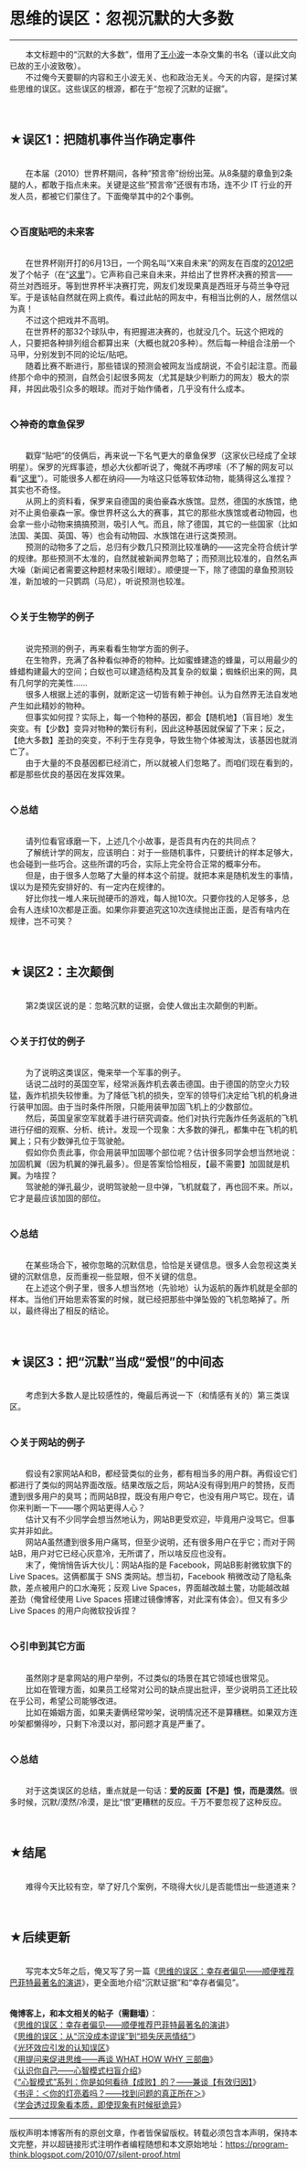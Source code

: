 # 思维的误区：忽视沉默的大多数 

-----

<div class="post-body entry-content">
　　本文标题中的“沉默的大多数”，借用了<a href="https://zh.wikipedia.org/wiki/%E7%8E%8B%E5%B0%8F%E6%B3%A2" rel="nofollow" target="_blank">王小波</a>一本杂文集的书名（谨以此文向已故的王小波致敬）。<br/>
　　不过俺今天要聊的内容和王小波无关、也和政治无关。今天的内容，是探讨某些思维的误区。这些误区的根源，都在于“忽视了沉默的证据”。<br/>
<a name="more"></a><br/>
<br/>
<h2>★误区1：把随机事件当作确定事件</h2><br/>
　　在本届（2010）世界杯期间，各种“预言帝”纷纷出笼。从8条腿的章鱼到2条腿的人，都敢于指点未来。关键是这些“预言帝”还很有市场，连不少 IT 行业的开发人员，都被它们蒙住了。下面俺举其中的2个事例。<br/>
<br/>
<h3>◇百度贴吧的未来客</h3><br/>
　　在世界杯刚开打的6月13日，一个网名叫“X来自未来”的网友在百度的<a href="http://tieba.baidu.com/f?kw=2012" rel="nofollow" target="_blank">2012吧</a>发了个帖子（在“<a href="http://tieba.baidu.com/f?kz=797481906" rel="nofollow" target="_blank">这里</a>”）。它声称自己来自未来，并给出了世界杯决赛的预言——荷兰对西班牙。等到世界杯半决赛打完，网友们发现果真是西班牙与荷兰争夺冠军。于是该帖自然就在网上疯传。看过此帖的网友中，有相当比例的人，居然信以为真！<br/>
　　不过这个把戏并不高明。<br/>
　　在世界杯的那32个球队中，有把握进决赛的，也就没几个。玩这个把戏的人，只要把各种排列组合都算出来（大概也就20多种）。然后每一种组合注册一个马甲，分别发到不同的论坛/贴吧。<br/>
　　随着比赛不断进行，那些错误的预测会被网友当成胡说，不会引起注意。而最终那个命中的预测，自然会引起很多网友（尤其是缺少判断力的网友）极大的崇拜，并因此吸引众多的眼球。而对于始作俑者，几乎没有什么成本。<br/>
<br/>
<h3>◇神奇的章鱼保罗</h3><br/>
　　戳穿“贴吧”的伎俩后，再来说一下名气更大的章鱼保罗（这家伙已经成了全球明星）。保罗的光辉事迹，想必大伙都听说了，俺就不再啰嗦（不了解的网友可以看“<a href="https://zh.wikipedia.org/wiki/%E7%AB%A0%E9%B1%BC%E4%BF%9D%E7%BD%97" rel="nofollow" target="_blank">这里</a>”）。可能很多人都在纳闷——为啥这只低等软体动物，能猜得这么准捏？其实也不奇怪。<br/>
　　从网上的资料看，保罗来自德国的奥伯豪森水族馆。显然，德国的水族馆，绝对不止奥伯豪森一家。像世界杯这么大的赛事，其它的那些水族馆或者动物园，也会拿一些小动物来搞搞预测，吸引人气。而且，除了德国，其它的一些国家（比如法国、美国、英国、等）也会有动物园、水族馆在进行这类预测。<br/>
　　预测的动物多了之后，总归有少数几只预测比较准确的——这完全符合统计学的规律。那些预测不太准的，自然就被新闻界忽略了；而预测比较准的，自然名声大噪（新闻记者需要这种题材来吸引眼球）。顺便提一下，除了德国的章鱼预测较准，新加坡的一只鹦鹉（马尼），听说预测也较准。<br/>
<br/>
<h3>◇关于生物学的例子</h3><br/>
　　说完预测的例子，再来看看生物学方面的例子。<br/>
　　在生物界，充满了各种看似神奇的物种。比如蜜蜂建造的蜂巢，可以用最少的蜂蜡构建最大的空间；白蚁也可以建造结构及其复杂的蚁巢；蜘蛛织出来的网，具有几何学的完美性......<br/>
　　很多人根据上述的事例，就断定这一切皆有赖于神创。认为自然界无法自发地产生如此精妙的物种。<br/>
　　但事实如何捏？实际上，每一个物种的基因，都会【随机地】（盲目地）发生突变。有【少数】变异对物种的繁衍有利，因此这种基因就保留了下来；反之，【绝大多数】差劲的突变，不利于生存竞争，导致生物个体被淘汰，该基因也就消亡了。<br/>
　　由于大量的不良基因都已经消亡，所以就被人们忽略了。而咱们现在看到的，都是那些优良的基因在发挥效果。<br/>
<br/>
<h3>◇总结</h3><br/>
　　请列位看官琢磨一下，上述几个小故事，是否具有内在的共同点？<br/>
　　了解统计学的网友，应该明白：对于一些随机事件，只要统计的样本足够大，也会碰到一些巧合。这些所谓的巧合，实际上完全符合正常的概率分布。<br/>
　　但是，由于很多人忽略了大量的样本这个前提。就把本来是随机发生的事情，误以为是预先安排好的、有一定内在规律的。<br/>
　　好比你找一堆人来玩抛硬币的游戏，每人抛10次。只要你找的人足够多，总会有人连续10次都是正面。如果你非要追究这10次连续抛出正面，是否有啥内在规律，岂不可笑？<br/>
<br/>
<br/>
<h2>★误区2：主次颠倒</h2><br/>
　　第2类误区说的是：忽略沉默的证据，会使人做出主次颠倒的判断。<br/>
<br/>
<h3>◇关于打仗的例子</h3><br/>
　　为了说明这类误区，俺来举一个军事的例子。<br/>
　　话说二战时的英国空军，经常派轰炸机去袭击德国。由于德国的防空火力较猛，轰炸机损失较惨重。为了降低飞机的损失，空军的领导们决定给飞机的机身进行装甲加固。由于当时条件所限，只能用装甲加固飞机上的少数部位。<br/>
　　然后，英国皇家空军就着手进行研究调查。他们对执行完轰炸任务返航的飞机进行仔细的观察、分析、统计。发现一个现象：大多数的弹孔，都集中在飞机的机翼上；只有少数弹孔位于驾驶舱。<br/>
　　假如你负责此事，你会用装甲加固哪个部位呢？估计很多同学会想当然地说：加固机翼（因为机翼的弹孔最多）。但是答案恰恰相反，【最不需要】加固就是机翼。为啥捏？<br/>
　　驾驶舱的弹孔最少，说明驾驶舱一旦中弹，飞机就载了，再也回不来。所以，它才是最应该加固的部位。<br/>
<br/>
<h3>◇总结</h3><br/>
　　在某些场合下，被你忽略的沉默信息，恰恰是关键信息。很多人会忽视这类关键的沉默信息，反而重视一些显眼，但不关键的信息。<br/>
　　在上述这个例子里，很多人想当然地（先验地）认为返航的轰炸机就是全部的样本。当他们开始思索答案的时候，就已经把那些中弹坠毁的飞机忽略掉了。所以，最终得出了相反的结论。<br/>
<br/>
<br/>
<h2>★误区3：把“沉默”当成“爱恨”的中间态</h2><br/>
　　考虑到大多数人是比较感性的，俺最后再说一下（和情感有关的）第三类误区。<br/>
<br/>
<h3>◇关于网站的例子</h3><br/>
　　假设有2家网站A和B，都经营类似的业务，都有相当多的用户群。再假设它们都进行了类似的网站界面改版。结果改版之后，网站A没有得到用户的赞扬，反而遭到很多用户的臭骂；而网站B捏，既没有用户夸它，也没有用户骂它。现在，请你来判断一下——哪个网站更得人心？<br/>
　　估计又有不少同学会想当然地认为，网站B更受欢迎，毕竟用户没骂它。但事实并非如此。<br/>
　　网站A虽然遭到很多用户痛骂，但至少说明，还有很多用户在乎它；而对于网站B，用户对它已经心灰意冷，无所谓了，所以啥反应也没有。<br/>
　　末了，俺悄悄告诉大伙儿：网站A指的是 Facebook，网站B影射微软旗下的 Live Spaces。这俩都属于 SNS 类网站。想当初，Facebook 稍微改动了隐私条款，差点被用户的口水淹死；反观 Live Spaces，界面越改越土鳖，功能越改越差劲（俺曾经使用 Live Spaces 搭建过镜像博客，对此深有体会）。但又有多少 Live Spaces 的用户向微软投诉捏？<br/>
<br/>
<h3>◇引申到其它方面</h3><br/>
　　虽然刚才是拿网站的用户举例，不过类似的场景在其它领域也很常见。<br/>
　　比如在管理方面，如果员工经常对公司的缺点提出批评，至少说明员工还比较在乎公司，希望公司能够改进。<br/>
　　比如在婚姻方面，如果夫妻俩经常吵架，说明情况还不是算糟糕。如果双方连吵架都懒得吵，只剩下冷漠以对，那问题才真是严重了。<br/>
<br/>
<h3>◇总结</h3><br/>
　　对于这类误区的总结，重点就是一句话：<b>爱的反面【不是】恨，而是漠然</b>。很多时候，沉默/漠然/冷漠，是比“恨”更糟糕的反应。千万不要忽视了这种反应。<br/>
<br/>
<br/>
<h2>★结尾</h2><br/>
　　难得今天比较有空，举了好几个案例，不晓得大伙儿是否能悟出一些道道来？<br/>
<br/>
<br/>
<h2>★后续更新</h2><br/>
　　写完本文5年之后，俺又写了另一篇《<a href="../../2015/05/Survivorship-Bias.md">思维的误区：幸存者偏见——顺便推荐巴菲特最著名的演讲</a>》，更全面地介绍“沉默证据”和“幸存者偏见”。<br/>
<br/>
<br/>
<b>俺博客上，和本文相关的帖子（需翻墙）</b>：<br/>
《<a href="../../2015/05/Survivorship-Bias.md">思维的误区：幸存者偏见——顺便推荐巴菲特最著名的演讲</a>》<br/>
《<a href="../../2014/06/sunk-cost-fallacy-and-loss-aversion.md">思维的误区：从“沉没成本谬误”到“损失厌恶情结”</a>》<br/>
《<a href="../../2009/05/halo-effect.md">光环效应引发的认知误区</a>》<br/>
《<a href="../../2012/03/think-what-how-why.md">用提问来促进思维——再谈 WHAT HOW WHY 三部曲</a>》<br/>
《<a href="../../2010/02/about-mental-model.md">认识你自己——心智模式扫盲介绍</a>》<br/>
《<a href="../../2010/04/how-to-attribute-success-failure.md">“心智模式”系列：你是如何看待【成败】的？——兼谈【有效归因】</a>》<br/>
《<a href="../../2009/07/book-review-are-your-lights-on.md">书评：＜你的灯亮着吗？——找到问题的真正所在＞</a>》<br/>
《<a href="../../2009/02/from-surface-to-essence.md">学会透过现象看本质，即使现象有时候挺诡异</a>》
</div>


------------------------------------------------

版权声明本博客所有的原创文章，作者皆保留版权。转载必须包含本声明，保持本文完整，并以超链接形式注明作者编程随想和本文原始地址：https://program-think.blogspot.com/2010/07/silent-proof.html
